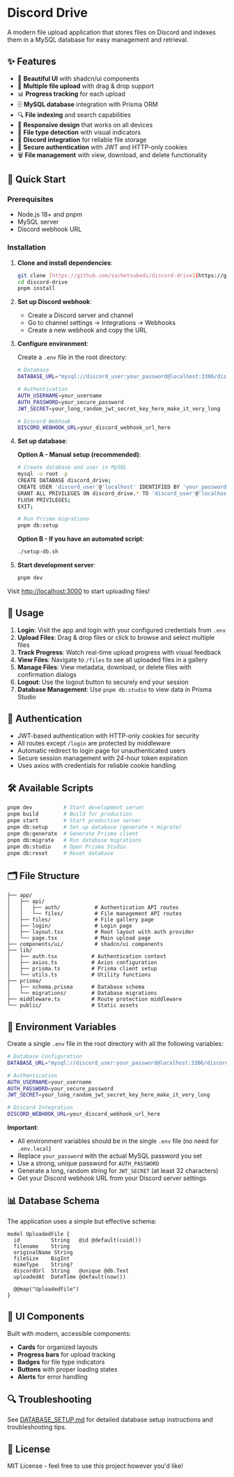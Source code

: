 # Discord Drive

A modern file upload application that stores files on Discord and indexes them in a MySQL database for easy management and retrieval.

## ✨ Features

- 🎨 **Beautiful UI** with shadcn/ui components
- 📁 **Multiple file upload** with drag & drop support
- 📊 **Progress tracking** for each upload
- 🗄️ **MySQL database** integration with Prisma ORM
- 🔍 **File indexing** and search capabilities
- 📱 **Responsive design** that works on all devices
- 🎯 **File type detection** with visual indicators
- 🔗 **Discord integration** for reliable file storage
- 🔐 **Secure authentication** with JWT and HTTP-only cookies
- 🗑️ **File management** with view, download, and delete functionality

## 🚀 Quick Start

### Prerequisites

- Node.js 18+ and pnpm
- MySQL server
- Discord webhook URL

### Installation

1. **Clone and install dependencies**:

   ```bash
   git clone [https://github.com/sachetsubedi/discord-drive](https://github.com/sachetsubedi/discord-drive)
   cd discord-drive
   pnpm install
   ```

2. **Set up Discord webhook**:

   - Create a Discord server and channel
   - Go to channel settings → Integrations → Webhooks
   - Create a new webhook and copy the URL

3. **Configure environment**:

   Create a `.env` file in the root directory:

   ```bash
   # Database
   DATABASE_URL="mysql://discord_user:your_password@localhost:3306/discord_drive"

   # Authentication
   AUTH_USERNAME=your_username
   AUTH_PASSWORD=your_secure_password
   JWT_SECRET=your_long_random_jwt_secret_key_here_make_it_very_long

   # Discord Webhook
   DISCORD_WEBHOOK_URL=your_discord_webhook_url_here
   ```

4. **Set up database**:

   **Option A - Manual setup (recommended)**:

   ```bash
   # Create database and user in MySQL
   mysql -u root -p
   CREATE DATABASE discord_drive;
   CREATE USER 'discord_user'@'localhost' IDENTIFIED BY 'your_password';
   GRANT ALL PRIVILEGES ON discord_drive.* TO 'discord_user'@'localhost';
   FLUSH PRIVILEGES;
   EXIT;

   # Run Prisma migrations
   pnpm db:setup
   ```

   **Option B - If you have an automated script**:

   ```bash
   ./setup-db.sh
   ```

5. **Start development server**:
   ```bash
   pnpm dev
   ```

Visit [http://localhost:3000](http://localhost:3000) to start uploading files!

## 📖 Usage

1. **Login**: Visit the app and login with your configured credentials from `.env`
2. **Upload Files**: Drag & drop files or click to browse and select multiple files
3. **Track Progress**: Watch real-time upload progress with visual feedback
4. **View Files**: Navigate to `/files` to see all uploaded files in a gallery
5. **Manage Files**: View metadata, download, or delete files with confirmation dialogs
6. **Logout**: Use the logout button to securely end your session
7. **Database Management**: Use `pnpm db:studio` to view data in Prisma Studio

## 🔐 Authentication

- JWT-based authentication with HTTP-only cookies for security
- All routes except `/login` are protected by middleware
- Automatic redirect to login page for unauthenticated users
- Secure session management with 24-hour token expiration
- Uses axios with credentials for reliable cookie handling

## 🛠️ Available Scripts

```bash
pnpm dev          # Start development server
pnpm build        # Build for production
pnpm start        # Start production server
pnpm db:setup     # Set up database (generate + migrate)
pnpm db:generate  # Generate Prisma client
pnpm db:migrate   # Run database migrations
pnpm db:studio    # Open Prisma Studio
pnpm db:reset     # Reset database
```

## 🗂️ File Structure

```
├── app/
│   ├── api/
│   │   ├── auth/           # Authentication API routes
│   │   └── files/          # File management API routes
│   ├── files/              # File gallery page
│   ├── login/              # Login page
│   ├── layout.tsx          # Root layout with auth provider
│   └── page.tsx            # Main upload page
├── components/ui/          # shadcn/ui components
├── lib/
│   ├── auth.tsx           # Authentication context
│   ├── axios.ts           # Axios configuration
│   ├── prisma.ts          # Prisma client setup
│   └── utils.ts           # Utility functions
├── prisma/
│   ├── schema.prisma      # Database schema
│   └── migrations/        # Database migrations
├── middleware.ts          # Route protection middleware
└── public/                # Static assets
```

## 🔧 Environment Variables

Create a single `.env` file in the root directory with all the following variables:

```bash
# Database Configuration
DATABASE_URL="mysql://discord_user:your_password@localhost:3306/discord_drive"

# Authentication
AUTH_USERNAME=your_username
AUTH_PASSWORD=your_secure_password
JWT_SECRET=your_long_random_jwt_secret_key_here_make_it_very_long

# Discord Integration
DISCORD_WEBHOOK_URL=your_discord_webhook_url_here
```

**Important**:

- All environment variables should be in the single `.env` file (no need for `.env.local`)
- Replace `your_password` with the actual MySQL password you set
- Use a strong, unique password for `AUTH_PASSWORD`
- Generate a long, random string for `JWT_SECRET` (at least 32 characters)
- Get your Discord webhook URL from your Discord server settings

## 📊 Database Schema

The application uses a simple but effective schema:

```prisma
model UploadedFile {
  id          String   @id @default(cuid())
  filename    String
  originalName String
  fileSize    BigInt
  mimeType    String?
  discordUrl  String   @unique @db.Text
  uploadedAt  DateTime @default(now())

  @@map("UploadedFile")
}
```

## 🎨 UI Components

Built with modern, accessible components:

- **Cards** for organized layouts
- **Progress bars** for upload tracking
- **Badges** for file type indicators
- **Buttons** with proper loading states
- **Alerts** for error handling

## 🔍 Troubleshooting

See [DATABASE_SETUP.md](./DATABASE_SETUP.md) for detailed database setup instructions and troubleshooting tips.

## 📝 License

MIT License - feel free to use this project however you'd like!
